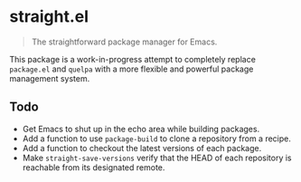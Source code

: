# straight.el

> The straightforward package manager for Emacs.

This package is a work-in-progress attempt to completely replace
`package.el` and `quelpa` with a more flexible and powerful package
management system.

## Todo

* Get Emacs to shut up in the echo area while building packages.
* Add a function to use `package-build` to clone a repository from a
  recipe.
* Add a function to checkout the latest versions of each package.
* Make `straight-save-versions` verify that the HEAD of each
  repository is reachable from its designated remote.
